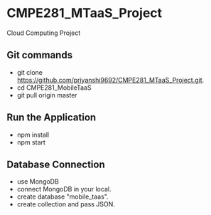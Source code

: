 # CMPE281_MTaaS_Project
Cloud Computing Project
## Git commands
* git clone https://github.com/priyanshi9692/CMPE281_MTaaS_Project.git.
* cd CMPE281_MobileTaaS
* git pull origin master
## Run the Application
* npm install
* npm start
## Database Connection
* use MongoDB
* connect MongoDB in your local.
* create database "mobile_taas".
* create collection and pass JSON.

